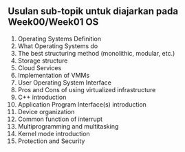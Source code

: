 ## Usulan sub-topik untuk diajarkan pada Week00/Week01 OS
1. Operating Systems Definition
2. What Operating Systems do
3. The best structuring method (monolithic, modular, etc.)
4. Storage structure
5. Cloud Services
6. Implementation of VMMs
7. User Operating System Interface
8. Pros and Cons of using virtualized infrastructure
9. C++ introduction
10. Application Program Interface(s) introduction
11. Device organization
12. Common function of interrupt
13. Multiprogramming and multitasking
14. Kernel mode introduction
15. Protection and Security
